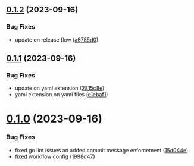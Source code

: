 ## [0.1.2](https://github.com/victormazeli/api-gen-cli/compare/v0.1.1...v0.1.2) (2023-09-16)


### Bug Fixes

* update on release flow ([a6785d0](https://github.com/victormazeli/api-gen-cli/commit/a6785d01a1edbd7a4b7e4dd7700a4c3b3e9295af))



## [0.1.1](https://github.com/victormazeli/api-gen-cli/compare/v0.1.0...v0.1.1) (2023-09-16)


### Bug Fixes

* update on yaml extension ([2815c8e](https://github.com/victormazeli/api-gen-cli/commit/2815c8ef2a85211bff685698d21d722ad2d80c2b))
* yaml extension on yaml files ([e1ebaf1](https://github.com/victormazeli/api-gen-cli/commit/e1ebaf1dc51fc49fc0c192022e74764e45adbed0))



# [0.1.0](https://github.com/victormazeli/api-gen-cli/compare/15d044e09dabbb85018aacd756aab38187fe23ad...v0.1.0) (2023-09-16)


### Bug Fixes

* fixed go lint issues an added commit message enforcement ([15d044e](https://github.com/victormazeli/api-gen-cli/commit/15d044e09dabbb85018aacd756aab38187fe23ad))
* fixed workflow config ([1998d47](https://github.com/victormazeli/api-gen-cli/commit/1998d477b69f5afdc0a15afaf08903daca378cd3))



